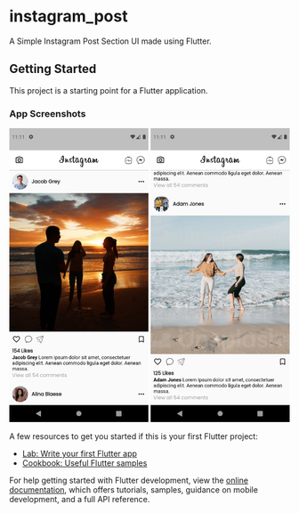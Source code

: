 # instagram_post

A Simple Instagram Post Section UI made using Flutter.

## Getting Started

This project is a starting point for a Flutter application.

### App Screenshots
<img src="assets/ss/s2.png" width="250"> <img src="assets/ss/s1.png" width="250">

A few resources to get you started if this is your first Flutter project:

- [Lab: Write your first Flutter app](https://docs.flutter.dev/get-started/codelab)
- [Cookbook: Useful Flutter samples](https://docs.flutter.dev/cookbook)

For help getting started with Flutter development, view the
[online documentation](https://docs.flutter.dev/), which offers tutorials,
samples, guidance on mobile development, and a full API reference.
